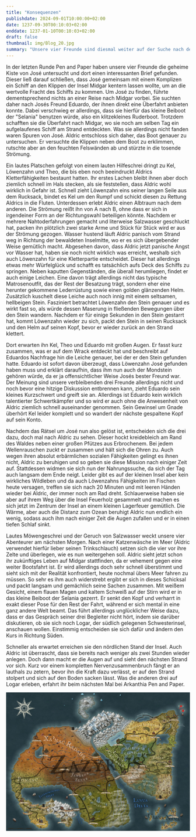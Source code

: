 ```yaml
---
title: "Konsequenzen"
publishdate: 2024-09-01T10:00:00+02:00
date: 1237-09-30T00:10:03+02:00
enddate: 1237-01-10T00:10:03+02:00
draft: false
thumbnail: img/Blog_20.jpg
summary: "Unsere vier Freunde sind diesmal weiter auf der Suche nach dem verschollenen José. Auf der Insel Midgar machen sie einen spannenden Fund auf einem gestrandeten Schiff, und ein unerwarteter Verrat lässt die Lage eskalieren. Während Aldric mit seiner neuen Panik vor Wasser kämpft, arbeiten seine drei Freunde an einem neuen Plan. Worum es hierbei geht, erfahrt ihr hier:"
---
```


In der letzten Runde Pen and Paper haben unsere vier Freunde die geheime Kiste von José untersucht und dort einen interessanten Brief gefunden. Dieser ließ darauf schließen, dass José gemeinsam mit einem Komplizen ein Schiff an den Klippen der Insel Midgar kentern lassen wollte, um an die wertvolle Fracht des Schiffs zu kommen. Um José zu finden, führte dementsprechend nichts an einer Reise nach Midgar vorbei. Sie suchten daher nach Josés Freund Eduardo, der ihnen direkt eine Überfahrt anbieten konnte. Dabei verschwieg er allerdings, dass sie hierfür das kleine Beiboot der "Selania" benutzen würde, also ein klitzekleines Ruderboot. Trotzdem schafften sie die Überfahrt nach Midgar, wo sie noch am selben Tag ein aufgelaufenes Schiff am Strand entdeckten. Was sie allerdings nicht fanden waren Spuren von José. Aldric entschloss sich daher, das Boot genauer zu untersuchen. Er versuchte die Klippen neben dem Boot zu erklimmen, rutschte aber an den feuchten Felswänden ab und stürzte in die tosende Strömung.

Ein lautes Platschen gefolgt von einem lauten Hilfeschrei dringt zu Kel, Löwenzahn und Theo, die bis eben noch beeindruckt Aldrics Kletterfähigkeiten bestaunt hatten. Ihr erstes Lachen bleibt ihnen aber doch ziemlich schnell im Hals stecken, als sie feststellen, dass Aldric wohl wirklich in Gefahr ist. Schnell zieht Löwenzahn eins seiner langen Seile aus dem Rucksack, bindet es Kel um den Rumpf und schickt diesen zu Rettung Aldrics in die Fluten. Unterdessen erlebt Aldric einen Albtraum nach dem anderen. Die Strömung reißt ihn von A nach B, ohne dass er sich in irgendeiner Form an der Richtungswahl beteiligen könnte. Nachdem er mehrere Nahtoderfahrungen gemacht und literweise Salzwasser geschluckt hat, packen ihn plötzlich zwei starke Arme und Stück für Stück wird er aus der Strömung gezogen. Wasser hustend läuft Aldric panisch vom Strand weg in Richtung der bewaldeten Inselmitte, wo er es sich übergebender Weise gemütlich macht. Abgesehen davon, dass Aldric jetzt panische Angst vor Wasser hat, haben sie noch nicht wirklich was erreicht, weshalb sich auch Löwenzahn für eine Kletterpartie entscheidet. Dieser hat allerdings etwas mehr Würfelglück und schafft es tatsächlich aufs Deck des Schiffs zu springen. Neben kaputten Gegenständen, die überall herumliegen, findet er auch einige Leichen. Eine davon trägt allerdings nicht das typische Matrosenoutfit, das der Rest der Besatzung trägt, sondern eher eine herunter gekommene Lederrüstung sowie einen golden glänzenden Helm. Zusätzlich kuschelt diese Leiche auch noch innig mit einem seltsamen, hellbeigen Stein. Fasziniert betrachtet Löwenzahn den Stein genauer und es wirkt fast so, als würde dessen Maserung in fließenden Bewegungen über den Stein wandern. Nachdem er für einige Sekunden in den Stein gestarrt hat, kommt Löwenzahn wieder zu sich, packt den Stein in seinen Rucksack und den Helm auf seinen Kopf, bevor er wieder zurück an den Strand klettert. 

Dort erwarten ihn Kel, Theo und Eduardo mit großen Augen. Er fasst kurz zusammen, was er auf dem Wrack entdeckt hat und beschreibt auf Eduardos Nachfrage hin die Leiche genauer, bei der er den Stein gefunden hatte. Eduardo ist sofort davon überzeugt, dass Löwenzahn José gefunden haben muss  und erklärt daraufhin, dass ihm nun auch der Mondstein gehören würde, da er ja offensichtlicher Weise Josés bester Freund war. Der Meinung sind unsere verbleibenden drei Freunde allerdings nicht und noch bevor eine hitzige Diskussion entbrennen kann, zieht Eduardo sein kleines Kurzschwert und greift sie an. Allerdings ist Eduardo kein wirklich talentierter Schwertkämpfer und so wird er auch ohne die Anwesenheit von Aldric ziemlich schnell auseinander genommen. Sein Gewinsel um Gnade überhört Kel leider komplett und so wandert der nächste gespaltene Kopf auf sein Konto.

Nachdem das Rätsel um José nun also gelöst ist, entscheiden sich die drei dazu, doch mal nach Aldric zu sehen. Dieser hockt kreidebleich am Rand des Waldes neben einer großen Pfützes aus Erbrochenem. Bei jedem Wellenrauschen zuckt er zusammen und hält sich die Ohren zu. Auch wegen ihren absolut erbärmlichen sozialen Fähigkeiten gelingt es ihnen nicht, Aldric zu beruhigen und so geben sie diese Mission nach einiger Zeit auf. Stattdessen widmen sie sich nun der Nahrungssuche, da sich der Tag auch langsam dem Ende neigt. Leider gibt es auf der kleinen Insel aber kein wirkliches Wildleben und da auch Löwenzahns Fähigkeiten im Fischen heute versagen, treffen sie sich nach 20 Minuten und mit leeren Händen wieder bei Aldric, der immer noch am Rad dreht. Schlauerweise haben sie aber auf ihrem Weg über die Insel Feuerholz gesammelt und machen es sich jetzt im Zentrum der Insel an einem kleinen Lagerfeuer gemütlich. Die Wärme, aber auch die Distanz zum Ozean beruhigt Aldric nun endlich ein wenig, sodass auch ihm nach einiger Zeit die Augen zufallen und er in einen tiefen Schlaf sinkt.

Lautes Möwengeschrei und der Geruch von Salzwasser weckt unsere vier Abenteurer am nächsten Morgen. Nach einer Katzenwäsche im Meer (Aldric verwendet hierfür lieber seinen Trinkschlauch) setzen sich die vier vor ihre Zelte und überlegen, wie es nun weitergehen soll. Aldric sieht jetzt schon ihr zukünftiges Leben auf Midgar stattfinden, da er vehement gegen eine weiter Bootsfahrt ist. Er wird allerdings doch sehr schnell überstimmt und sieht sich mit der Realität konfrontiert, heute nochmal übers Meer fahren zu müssen. So sehr es ihm auch widerstrebt ergibt er sich in dieses Schicksal und packt langsam und gemächlich seine Sachen zusammen. Mit weißem Gesicht, einem flauen Magen und kaltem Schweiß auf der Stirn wird er in das kleine Beiboot der Selania gezerrt. Er senkt den Kopf und verharrt in exakt dieser Pose für den Rest der Fahrt, während er sich mental in eine ganz andere Welt beamt. Das führt allerdings unglücklicher Weise dazu, dass er das Gespräch seiner drei Begleiter nicht hört, indem sie darüber diskutieren, ob sie sich noch Logar, der südlich gelegenen Schwesterinsel, anschauen wollen. Einstimmig entscheiden sie sich dafür und ändern den Kurs in Richtung Süden. 

Schneller als erwartet erreichen sie den nördlichen Stand der Insel. Auch Aldric ist überrascht, dass sie bereits nach weniger als zwei Stunden wieder anlegen. Doch dann macht er die Augen auf und sieht den nächsten Strand vor sich. Kurz vor einem kompletten Nervenzusammenbruch fängt er an lauthals zu zetern, bevor ihn die Kraft dazu verlässt, er auf den Strand stolpert und sich auf den Boden sacken lässt. Was die anderen drei auf Logar erleben, erfahrt ihr beim nächsten Mal bei Arkanthia Pen and Paper.

<div class="center">
  <img class="img-fluid" title="Weltkarte Arkanthia" alt="Weltkarte Arkanthia." src="./img/Arkanthia_Full_Map_Midgar_to_Logar.jpg" />
</div>


